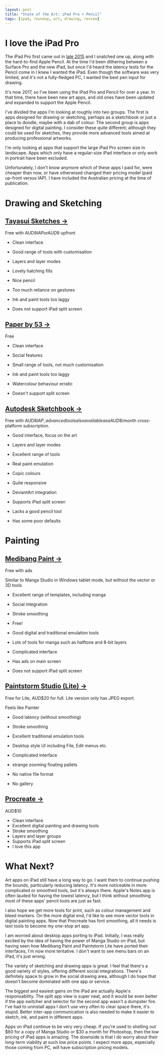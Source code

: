 ```yaml
---
layout: post
title: "State of the Art: iPad Pro + Pencil"
tags: [ipad, roundup, art, drawing, review]
---
```


# I love the iPad Pro

The iPad Pro first came out in [late 2015](https://en.m.wikipedia.org/wiki/IPad_Pro) and I snatched one up, along with the hard-to-find Apple Pencil. At the time I'd been dithering between a Surface Pro and the new iPad, but once I'd heard the latency tests for the Pencil come in I knew I wanted the iPad. Even though the software was very limited, and it's not a fully-fledged PC, I wanted the best pen input for drawing.

It's now 2017, so I've been using the iPad Pro and Pencil for over a year. In that time, there have been new art apps, and old ones have been updated and expanded to support the Apple Pencil.

I've divided the apps I'm looking at roughly into two groups. The first is apps designed for drawing or sketching, perhaps as a sketchbook or just a place to doodle, maybe with a dab of colour. The second group is apps designed for digital painting. I consider these quite different; although they could be used for sketches, they provide more advanced tools aimed at producing professional artworks.
 
I'm only looking at apps that support the large iPad Pro screen size in landscape. Apps which only have a regular-size iPad interface or only work in portrait have been excluded.

Unfortunately, I don't know anymore which of these apps I paid for, were cheaper than now, or have otherwised changed their pricing model (paid up-front versus IAP). I have included the Australian pricing at the time of publication.


# Drawing and Sketching

## [Tayasui Sketches →](https://appsto.re/au/3eQqM.i) 

Free with AUD$9 IAP or AUD$9 upfront

* Clean interface
* Good range of tools with customisation
* Layers and layer modes
* Lovely hatching fills
* Nice pencil

* Too much reliance on gestures
* Ink and paint tools too laggy
* Does not support iPad split screen

## [Paper by 53 →](https://appsto.re/au/KfqkE.i) 

Free

* Clean interface
* Social features

* Small range of tools, not much customisation
* Ink and paint tools too laggy
* Watercolour behaviour erratic
* Doesn't support split screen

## [Autodesk Sketchbook →](https://appsto.re/au/LzmR0.i) 

Free with AUD$8 IAP, advanced tools also available as a AUD$8/month cross-platform subscription.

* Good interface, focus on the art
* Layers and layer modes
* Excellent range of tools
* Real paint emulation
* Copic colours
* Quite responsive
* DeviantArt integration
* Supports iPad split screen

* Lacks a good pencil tool
* Has some poor defaults


# Painting

## [Medibang Paint →](https://appsto.re/au/eZy07.i) 

Free with ads

Similar to Manga Studio in Windows tablet mode, but without the vector or 3D tools

* Excellent range of templates, including manga
* Social integration
* Stroke smoothing
* Free!
* Good digital and traditional emulation tools
* Lots of tools for manga such as halftone and 8-bit layers

* Complicated interface
* Has ads on main screen
* Does not support iPad split screen

## [Paintstorm Studio (Lite) →](https://appsto.re/au/Dxszbb.i)

Free for Lite, AUD$20 for full. Lite version only has JPEG export.

Feels like Painter

* Good latency (without smoothing)
* Stroke smoothing
* Excellent traditional emulation tools

* Desktop style UI including File, Edit menus etc.
* Complicated interface
* strange zooming floating pallets
* No native file format
* No gallery

## [Procreate →](https://appsto.re/au/ATHvz.i) 

AUD$10

* Clean interface
* Excellent digital painting and drawing tools
* Stroke smoothing
* Layers and layer groups
* Supports iPad split screen
* I love this app


# What Next?

Art apps on iPad still have a long way to go. I want them to continue pushing the bounds, particularly reducing latency. It's more noticeable in more complicated or smoothed tools, but it's always there. Apple's Notes app is often lauded for having the lowest latency, but I think without smoothing most of these apps' pencil tools are just as fast.

I also hope we get more tools for print, such as colour management and bleed markers. On the more digital end, I'd like to see more vector tools in digital painting apps. Now that Procreate has font smoothing, all it needs is text tools to become my one-stop art app.

I am worried about desktop apps porting to iPad. Initially, I was really excited by the idea of having the power of Manga Studio on iPad, but having seen how Medibang Paint and Paintstorm Lite have ported their interfaces, I'm now more tentative. I don't want to see menu bars on an iPad, it's just wrong.

The variety of sketching and drawing apps is great. I feel that there's a good variety of styles, offering different social integrations. There's definitely space to grow in the social drawing area, although I do hope that doesn't become dominated with one app or service.

The biggest and easiest gains on the iPad are actually Apple's responsability. The split app view is super neat, and it would be even better if the app switcher and selector for the second app wasn't a dumpster fire. I've had to uninstall apps I don't use very often to clear space there, it's stupid. Better inter-app communication is also needed to make it easier to sketch, ink, and paint in different apps. 

Apps on iPad continue to be very very cheap. If you're used to shelling out $60 for a copy of Manga Studio or $30 a month for Photoshop, then the low pricing of iPad apps is amazing. The downside is that I do worry about their long-term viability at such low price points. I expect more apps, especially those coming from PC, will have subscription pricing models.





